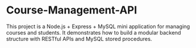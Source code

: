 # Course-Management-API
This project is a Node.js + Express + MySQL mini application for managing courses and students. It demonstrates how to build a modular backend structure with  RESTful APIs and MySQL stored procedures.
